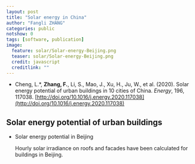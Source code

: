 ```yaml
---
layout: post
title: "Solar energy in China"
author: "Fangli ZHANG"
categories: public
notshow: 0
tags: [software, publication]
image:
  feature: solar/Solar-energy-Beijing.png
  teaser: solar/Solar-energy-Beijing.png
  credit: javascript
  creditlink: ""
---
```


+ Cheng, L.\*, __Zhang, F.__, Li, S., Mao, J., Xu, H., Ju, W., et al. (2020). Solar energy potential of urban buildings in 10 cities of China. _Energy_, 196, 117038. [http://doi.org/10.1016/j.energy.2020.117038](http://doi.org/10.1016/j.energy.2020.117038)


## Solar energy potential of urban buildings

+ Solar energy potential in Beijing

  Hourly solar irradiance on roofs and facades have been calculated for buildings in Beijing.
